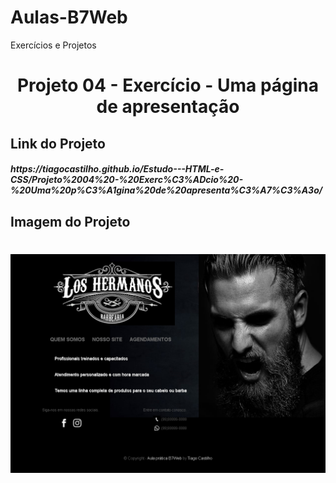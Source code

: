 # Aulas-B7Web
Exercícios e Projetos
<br/>
<h1 align="center">    
    Projeto 04 - Exercício - Uma página de apresentação
</h1>

## Link do Projeto
<h5>
https://tiagocastilho.github.io/Estudo---HTML-e-CSS/Projeto%2004%20-%20Exerc%C3%ADcio%20-%20Uma%20p%C3%A1gina%20de%20apresenta%C3%A7%C3%A3o/  
</h5>

## Imagem do Projeto
<h1 align="center">
<img src="https://github.com/TiagoCastilho/Estudo---HTML-e-CSS/blob/master/Projeto%2004%20-%20Exerc%C3%ADcio%20-%20Uma%20p%C3%A1gina%20de%20apresenta%C3%A7%C3%A3o/assets/images/P%C3%A1gina%20de%20apresenta%C3%A7%C3%A3o.png">
</h1>
